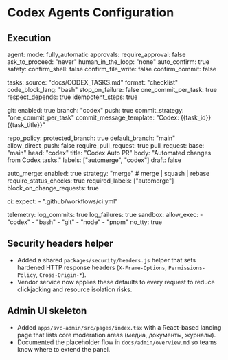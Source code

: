# Codex Agents Configuration

## Execution
agent:
mode: fully_automatic
approvals:
  require_approval: false
  ask_to_proceed: "never"
  human_in_the_loop: "none"
  auto_confirm: true
safety:
  confirm_shell: false
  confirm_file_write: false
  confirm_commit: false

tasks:
  source: "docs/CODEX_TASKS.md"
  format: "checklist"
  code_block_lang: "bash"
  stop_on_failure: false
  one_commit_per_task: true
  respect_depends: true
  idempotent_steps: true

git:
  enabled: true
  branch: "codex"
  push: true
  commit_strategy: "one_commit_per_task"
  commit_message_template: "Codex: {{task_id}} {{task_title}}"

repo_policy:
  protected_branch: true
  default_branch: "main"
  allow_direct_push: false
  require_pull_request: true
  pull_request:
    base: "main"
    head: "codex"
    title: "Codex Auto PR"
    body: "Automated changes from Codex tasks."
    labels: ["automerge", "codex"]
    draft: false

auto_merge:
  enabled: true
  strategy: "merge"    # merge | squash | rebase
  require_status_checks: true
  required_labels: ["automerge"]
  block_on_change_requests: true

ci:
  expect:
    - ".github/workflows/ci.yml"

telemetry:
  log_commits: true
  log_failures: true
sandbox:
    allow_exec:
      - "codex"
      - "bash"
      - "git"
      - "node"
      - "pnpm"
    no_tty: true

## Security headers helper

- Added a shared `packages/security/headers.js` helper that sets hardened HTTP response headers (`X-Frame-Options`, `Permissions-Policy`, `Cross-Origin-*`).
- Vendor service now applies these defaults to every request to reduce clickjacking and resource isolation risks.

## Admin UI skeleton

- Added `apps/svc-admin/src/pages/index.tsx` with a React-based landing page that lists core moderation areas (медиа, документы, журналы).
- Documented the placeholder flow in `docs/admin/overview.md` so teams know where to extend the panel.

